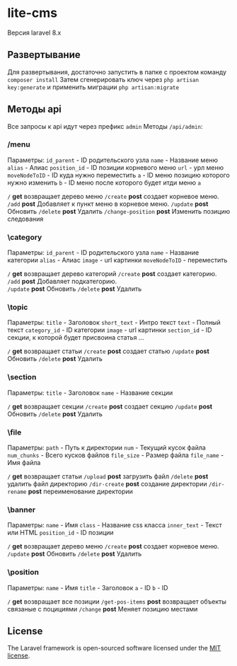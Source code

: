 # lite-cms

Версия laravel 8.x

## Развертывание

Для развертывания, достаточно запустить в папке с проектом команду `composer install`
Затем сгенерировать ключ через `php artisan key:generate` и применить миграции `php artisan:migrate`

## Методы api

Все запросы к api идут через префикс `admin`
Методы `/api/admin`:

### /menu

Параметры: 
`id_parent` - ID родительского узла
`name` - Название меню
`alias` - Алиас
`position_id` - ID позиции корневого меню
`url` - урл меню
`moveNodeToID` - ID куда нужно переместить
`a` - ID меню позицию которого нужно изменить
`b` - ID меню после которого будет итди меню `a`

`/` **get** возвращает дерево меню
`/create` **post**  создает корневое меню. 
`/add` **post** Добавляет к пункт меню в корневое меню. 
`/update` **post** Обновить
`/delete` **post** Удалить
`/change-position` **post** Изменить позицию следования

### \category

Параметры: 
`id_parent` - ID родительского узла
`name` - Название категории
`alias` - Алиас
`image` - url картинки
`moveNodeToID` - переместить

`/` **get** возвращает дерево категорий
`/create` **post**  создает категорию.
`/add` **post** Добавляет подкатегорию.  
`/update` **post** Обновить
`/delete` **post** Удалить

### \topic

Параметры: 
`title` - Заголовок
`short_text` - Интро текст
`text` - Полный текст
`category_id` - ID категории
`image` - url картинки
`section_id` - ID секции, к которой будет присвоина статья
...

`/` **get** возвращает статьи
`/create` **post**  создает статью
`/update` **post** Обновить
`/delete` **post** Удалить

### \section

Параметры: 
`title` - Заголовок
`name` - Название секции

`/` **get** возвращает секции
`/create` **post**  создает секцию
`/update` **post** Обновить
`/delete` **post** Удалить

### \file

Параметры: 
`path` - Путь к директории
`num` - Текущий кусок файла
`num_chunks` - Всего кусков файлов
`file_size` - Размер файла
`file_name` - Имя файла

`/` **get** возвращает статьи
`/upload` **post**  загрузить файл
`/delete` **post** удалить файл директорию
`/dir-create` **post** создание директории
`/dir-rename` **post** переименование директории

### \banner

Параметры: 
`name` - Имя
`class` - Название css класса
`inner_text` - Текст или HTML
`position_id` - ID позиции

`/` **get** возвращает дерево меню
`/create` **post**  создает корневое меню. 
`/update` **post** Обновить
`/delete` **post** Удалить

### \position

Параметры: 
`name` - Имя
`title` - Заголовок
`a` - ID 
`b` - ID 

`/` **get** возвращает все позиции
`/get-pos-items` **post**  возвращает объекты связаные с поцициями
`/change` **post** Меняет позицию местами

## License

The Laravel framework is open-sourced software licensed under the [MIT license](https://opensource.org/licenses/MIT).
